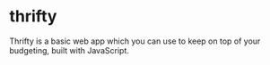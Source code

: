 # thrifty
Thrifty is a basic web app which you can use to keep on top of your budgeting, built with JavaScript.
